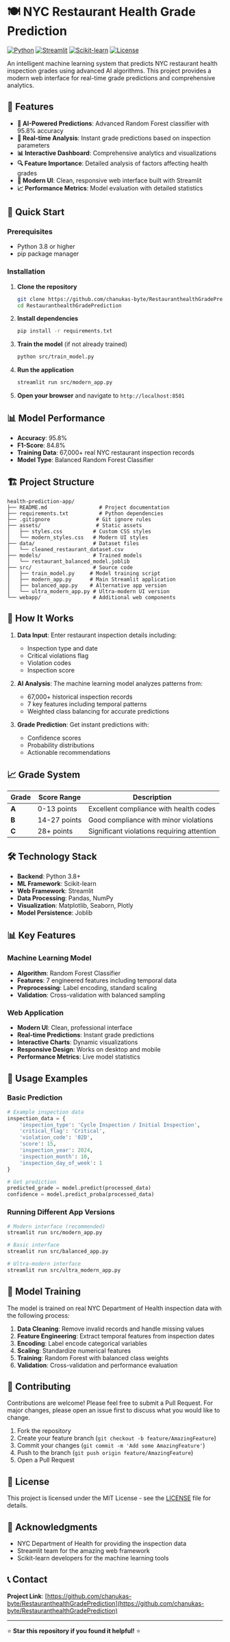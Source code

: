# 🍽️ NYC Restaurant Health Grade Prediction

[![Python](https://img.shields.io/badge/Python-3.8%2B-blue)](https://www.python.org/)
[![Streamlit](https://img.shields.io/badge/Streamlit-1.29.0-red)](https://streamlit.io/)
[![Scikit-learn](https://img.shields.io/badge/Scikit--learn-1.3.0-orange)](https://scikit-learn.org/)
[![License](https://img.shields.io/badge/License-MIT-green)](LICENSE)

An intelligent machine learning system that predicts NYC restaurant health inspection grades using advanced AI algorithms. This project provides a modern web interface for real-time grade predictions and comprehensive analytics.

## 🌟 Features

- **🤖 AI-Powered Predictions**: Advanced Random Forest classifier with 95.8% accuracy
- **🎯 Real-time Analysis**: Instant grade predictions based on inspection parameters
- **📊 Interactive Dashboard**: Comprehensive analytics and visualizations
- **🔍 Feature Importance**: Detailed analysis of factors affecting health grades
- **📱 Modern UI**: Clean, responsive web interface built with Streamlit
- **📈 Performance Metrics**: Model evaluation with detailed statistics

## 🚀 Quick Start

### Prerequisites

- Python 3.8 or higher
- pip package manager

### Installation

1. **Clone the repository**
   ```bash
   git clone https://github.com/chanukas-byte/RestauranthealthGradePrediction.git
   cd RestauranthealthGradePrediction
   ```

2. **Install dependencies**
   ```bash
   pip install -r requirements.txt
   ```

3. **Train the model** (if not already trained)
   ```bash
   python src/train_model.py
   ```

4. **Run the application**
   ```bash
   streamlit run src/modern_app.py
   ```

5. **Open your browser** and navigate to `http://localhost:8501`

## 📊 Model Performance

- **Accuracy**: 95.8%
- **F1-Score**: 84.8%
- **Training Data**: 67,000+ real NYC restaurant inspection records
- **Model Type**: Balanced Random Forest Classifier

## 🏗️ Project Structure

```
health-prediction-app/
├── README.md                 # Project documentation
├── requirements.txt          # Python dependencies
├── .gitignore               # Git ignore rules
├── assets/                  # Static assets
│   ├── styles.css          # Custom CSS styles
│   └── modern_styles.css   # Modern UI styles
├── data/                   # Dataset files
│   └── cleaned_restaurant_dataset.csv
├── models/                 # Trained models
│   └── restaurant_balanced_model.joblib
├── src/                    # Source code
│   ├── train_model.py     # Model training script
│   ├── modern_app.py      # Main Streamlit application
│   ├── balanced_app.py    # Alternative app version
│   └── ultra_modern_app.py # Ultra-modern UI version
└── webapp/                 # Additional web components
```

## 🎯 How It Works

1. **Data Input**: Enter restaurant inspection details including:
   - Inspection type and date
   - Critical violations flag
   - Violation codes
   - Inspection score

2. **AI Analysis**: The machine learning model analyzes patterns from:
   - 67,000+ historical inspection records
   - 7 key features including temporal patterns
   - Weighted class balancing for accurate predictions

3. **Grade Prediction**: Get instant predictions with:
   - Confidence scores
   - Probability distributions
   - Actionable recommendations

## 📈 Grade System

| Grade | Score Range | Description |
|-------|-------------|-------------|
| **A** | 0-13 points | Excellent compliance with health codes |
| **B** | 14-27 points | Good compliance with minor violations |
| **C** | 28+ points | Significant violations requiring attention |

## 🛠️ Technology Stack

- **Backend**: Python 3.8+
- **ML Framework**: Scikit-learn
- **Web Framework**: Streamlit
- **Data Processing**: Pandas, NumPy
- **Visualization**: Matplotlib, Seaborn, Plotly
- **Model Persistence**: Joblib

## 📊 Key Features

### Machine Learning Model
- **Algorithm**: Random Forest Classifier
- **Features**: 7 engineered features including temporal data
- **Preprocessing**: Label encoding, standard scaling
- **Validation**: Cross-validation with balanced sampling

### Web Application
- **Modern UI**: Clean, professional interface
- **Real-time Predictions**: Instant grade predictions
- **Interactive Charts**: Dynamic visualizations
- **Responsive Design**: Works on desktop and mobile
- **Performance Metrics**: Live model statistics

## 🔧 Usage Examples

### Basic Prediction
```python
# Example inspection data
inspection_data = {
    'inspection_type': 'Cycle Inspection / Initial Inspection',
    'critical_flag': 'Critical',
    'violation_code': '02D',
    'score': 15,
    'inspection_year': 2024,
    'inspection_month': 10,
    'inspection_day_of_week': 1
}

# Get prediction
predicted_grade = model.predict(processed_data)
confidence = model.predict_proba(processed_data)
```

### Running Different App Versions
```bash
# Modern interface (recommended)
streamlit run src/modern_app.py

# Basic interface
streamlit run src/balanced_app.py

# Ultra-modern interface
streamlit run src/ultra_modern_app.py
```

## 📝 Model Training

The model is trained on real NYC Department of Health inspection data with the following process:

1. **Data Cleaning**: Remove invalid records and handle missing values
2. **Feature Engineering**: Extract temporal features from inspection dates
3. **Encoding**: Label encode categorical variables
4. **Scaling**: Standardize numerical features
5. **Training**: Random Forest with balanced class weights
6. **Validation**: Cross-validation and performance evaluation

## 🤝 Contributing

Contributions are welcome! Please feel free to submit a Pull Request. For major changes, please open an issue first to discuss what you would like to change.

1. Fork the repository
2. Create your feature branch (`git checkout -b feature/AmazingFeature`)
3. Commit your changes (`git commit -m 'Add some AmazingFeature'`)
4. Push to the branch (`git push origin feature/AmazingFeature`)
5. Open a Pull Request

## 📄 License

This project is licensed under the MIT License - see the [LICENSE](LICENSE) file for details.

## 🙏 Acknowledgments

- NYC Department of Health for providing the inspection data
- Streamlit team for the amazing web framework
- Scikit-learn developers for the machine learning tools

## 📞 Contact

**Project Link**: [https://github.com/chanukas-byte/RestauranthealthGradePrediction](https://github.com/chanukas-byte/RestauranthealthGradePrediction)

---

⭐ **Star this repository if you found it helpful!** ⭐